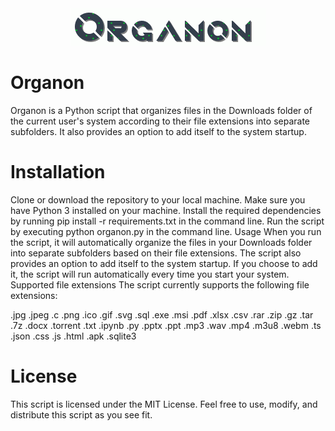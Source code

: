 <div style="text-align:center">
  <img src="img/Organon.gif" alt="Alt Text" style="margin:auto;">
</div>

# Organon

Organon is a Python script that organizes files in the Downloads folder of the current user's system according to their file extensions into separate subfolders. It also provides an option to add itself to the system startup.

# Installation
Clone or download the repository to your local machine.
Make sure you have Python 3 installed on your machine.
Install the required dependencies by running pip install -r requirements.txt in the command line.
Run the script by executing python organon.py in the command line.
Usage
When you run the script, it will automatically organize the files in your Downloads folder into separate subfolders based on their file extensions.
The script also provides an option to add itself to the system startup. If you choose to add it, the script will run automatically every time you start your system.
Supported file extensions
The script currently supports the following file extensions:

.jpg
.jpeg
.c
.png
.ico
.gif
.svg
.sql
.exe
.msi
.pdf
.xlsx
.csv
.rar
.zip
.gz
.tar
.7z
.docx
.torrent
.txt
.ipynb
.py
.pptx
.ppt
.mp3
.wav
.mp4
.m3u8
.webm
.ts
.json
.css
.js
.html
.apk
.sqlite3
# License
This script is licensed under the MIT License. Feel free to use, modify, and distribute this script as you see fit.
